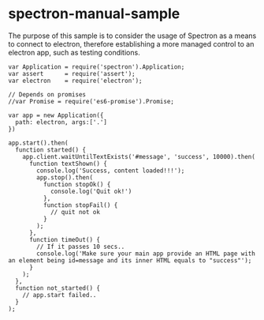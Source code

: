 # spectron-manual-sample

The purpose of this sample is to consider the usage of Spectron as a means to connect to electron, therefore establishing a more managed control to an electron app, such as testing conditions. 

```
var Application = require('spectron').Application;
var assert      = require('assert');
var electron    = require('electron');

// Depends on promises
//var Promise = require('es6-promise').Promise;

var app = new Application({
  path: electron, args:['.']
})

app.start().then( 
  function started() {
    app.client.waitUntilTextExists('#message', 'success', 10000).then(
      function textShown() {
        console.log('Success, content loaded!!!');
        app.stop().then(
          function stopOk() {
            console.log('Quit ok!')
          },
          function stopFail() {
            // quit not ok
          }
        );
      }, 
      function timeOut() { 
        // If it passes 10 secs..
        console.log('Make sure your main app provide an HTML page with an element being id=message and its inner HTML equals to "success"');
      }
    );
  },
  function not_started() {
    // app.start failed..
  } 
);
```

[preload]: http://electron.atom.io/docs/api/browser-window/#new-browserwindowoptions
